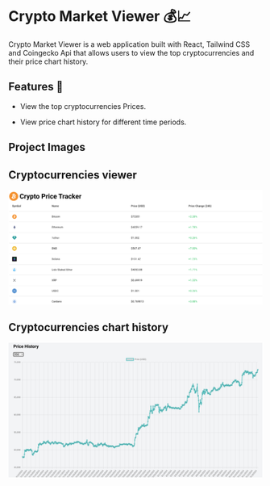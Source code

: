 # Crypto Market Viewer 💰📈

Crypto Market Viewer is a web application built with React, Tailwind CSS and Coingecko Api that allows users to view the top cryptocurrencies and their price chart history.

## Features 🚀

- View the top cryptocurrencies Prices.

  <!-- Add empty lines or line breaks here

   -->


- View price chart history for different time periods.

## Project Images 

## Cryptocurrencies viewer
![Your Image](images/Dashboard.png)

## Cryptocurrencies chart history
![Your Image](images/Info.png)

